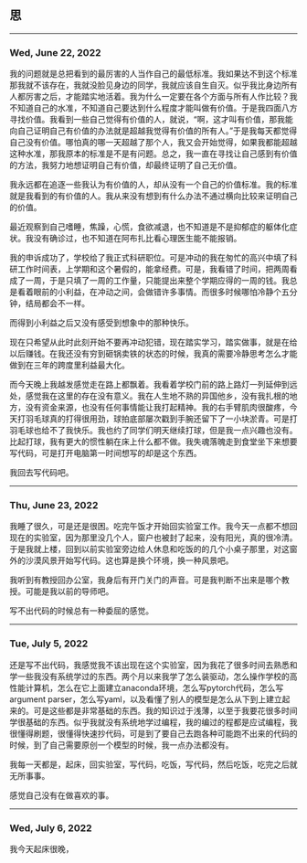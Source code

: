 ## 思

---

### Wed, June 22, 2022

我的问题就是总把看到的最厉害的人当作自己的最低标准。我如果达不到这个标准那我就不该存在，我就没脸见身边的同学，我就应该自生自灭。似乎我比身边所有人都厉害之后，才能踏实地活着。我为什么一定要在各个方面与所有人作比较？我不知道自己的水准，不知道自己要达到什么程度才能叫做有价值。于是我四面八方寻找价值。我看到一些自己觉得有价值的人，就说，“啊，这才叫有价值，那我能向自己证明自己有价值的办法就是超越我觉得有价值的所有人。”于是我每天都觉得自己没有价值。哪怕真的哪一天超越了那个人，我又会开始觉得，如果我都能超越这种水准，那我原本的标准是不是有问题。总之，我一直在寻找让自己感到有价值的方法，我努力地想证明自己有价值，却最终证明了自己无价值。

我永远都在追逐一些我认为有价值的人，却从没有一个自己的价值标准。我的标准就是我看到的有价值的人。我从来没有想到有什么办法不通过横向比较来证明自己的价值。

最近观察到自己嗜睡，焦躁，心慌，食欲减退，也不知道是不是抑郁症的躯体化症状。我没有确诊过，也不知道在阿布扎比看心理医生能不能报销。

我的申诉成功了，学校给了我正式科研职位。可是冲动的我在匆忙的高兴中填了科研工作时间表，上学期和这个暑假的，能拿经费。可是，我看错了时间，把两周看成了一周，于是只填了一周的工作量，只能提出来整个学期应得的一周的钱。我总是看着眼前的小利益，在冲动之间，会做错许多事情。而很多时候哪怕冷静个五分钟，结局都会不一样。

而得到小利益之后又没有感受到想象中的那种快乐。

现在只希望从此时此刻开始不要再冲动犯错，现在踏实学习，踏实做事，就是在给以后赚钱。在我还没有穷到砸锅卖铁的状态的时候，我真的需要冷静思考怎么才能做到在三年的跨度里利益最大化。

而今天晚上我越发感觉走在路上都飘着。我看着学校门前的路上路灯一列延伸到远处，感觉我在这里的存在没有意义。我在人生地不熟的异国他乡，没有我扎根的地方，没有资金来源，也没有任何事情能让我打起精神。我的右手臂肌肉很酸疼，今天打羽毛球真的打得很用劲，球拍底部屡次戳到手腕还留下了一小块淤青。可是打羽毛球也给不了我快乐。我也约了同学们明天继续打球，但是我一点兴趣也没有。比起打球，我有更大的惯性躺在床上什么都不做。我失魂落魄走到食堂坐下来想要写代码，可是打开电脑第一时间想写的却是这个东西。

我回去写代码吧。

---

### Thu, June 23, 2022

我睡了很久，可是还是很困。吃完午饭才开始回实验室工作。我今天一点都不想回现在的实验室，因为那里没几个人，窗户也被封了起来，没有阳光，真的很冷清。于是我就上楼，回到以前实验室旁边给人休息和吃饭的的几个小桌子那里，对这窗外的沙漠风景开始写代码。这也算是换个环境，换一种风景吧。

我听到有教授回办公室，我身后有开门关门的声音。可是我判断不出来是哪个教授。可能是我以前的导师吧。

写不出代码的时候总有一种委屈的感觉。

---

### Tue, July 5, 2022

还是写不出代码，我感觉我不该出现在这个实验室，因为我花了很多时间去熟悉和学一些我没有系统学过的东西。两个月以来我学了怎么装驱动，怎么操作学校的高性能计算机，怎么在它上面建立anaconda环境，怎么写pytorch代码，怎么写argument parser，怎么写yaml，以及看懂了别人的模型是怎么从下到上建立起来的。可是这些都是非常基础的东西。我的知识过于浅薄，以至于我要花很多时间学很基础的东西。似乎我就没有系统地学过编程，我的编过的程都是应试编程，我很懂得刷题，很懂得快速抄代码，可是到了要自己去跑各种可能跑不出来的代码的时候，到了自己需要原创一个模型的时候，我一点办法都没有。　

我每一天都是，起床，回实验室，写代码，吃饭，写代码，然后吃饭，吃完之后就无所事事。

感觉自己没有在做喜欢的事。

---

### Wed, July 6, 2022

我今天起床很晚，











